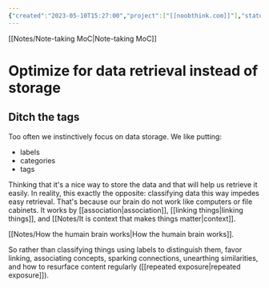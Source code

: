 ```yaml
---
{"created":"2023-05-10T15:27:00","project":["[[noobthink.com]]"],"status":["published"],"dg-publish":true,"type":["essay"],"permalink":"/notes/optimize-for-data-retrieval-instead-of-storage/","dgPassFrontmatter":true,"updated":"2025-04-18T15:53:21.214+02:00"}
---
```


[[Notes/Note-taking MoC\|Note-taking MoC]]

# Optimize for data retrieval instead of storage
## Ditch the tags
Too often we instinctively focus on data storage. We like putting:
- labels
- categories
- tags 

Thinking that it's a nice way to store the data and that will help us retrieve it easily. In reality, this exactly the opposite: classifying data this way impedes easy retrieval. That's because our brain do not work like computers or file cabinets. It works by [[association\|association]], [[linking things\|linking things]], and [[Notes/It is context that makes things matter\|context]]. 

[[Notes/How the humain brain works\|How the humain brain works]].

So rather than classifying things using labels to distinguish them, favor linking, associating concepts, sparking connections, unearthing similarities, and how to resurface content regularly ([[repeated exposure\|repeated exposure]]).